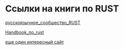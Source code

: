# Ссылки на книги по RUST

[русскоязычное_сообщество_RUST](https://rust-lang.ru/)

[Handbook_по_rust](https://github.com/ctjhoa/rust-learning/blob/master/ru_RU.md)

[еще один интересный сайт](https://metanit.com/rust/tutorial/2.5.php)